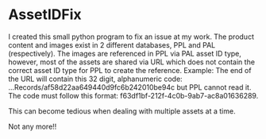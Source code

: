 # AssetIDFix
I created this small python program to fix an issue at my work. The product content and images exist in 2 different databases, PPL and PAL (respectively). The images are referenced in PPL via PAL asset ID type, however, most of the assets are shared via URL which does not contain the correct asset ID type for PPL to create the reference. 
Example: The end of the URL will contain this 32 digit, alphanumeric code: ...Records/af58d22aa649440d9fc6b242010be94c but PPL cannot read it. The code must follow this format: f63df1bf-212f-4c0b-9ab7-ac8a01636289. 

This can become tedious when dealing with multiple assets at a time. 

Not any more!!
